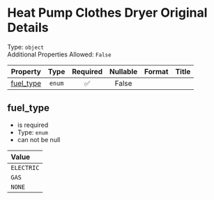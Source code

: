 
Heat Pump Clothes Dryer Original Details
========================================
  
Type: `object`  
Additional Properties Allowed: `False`  
  

|Property|Type|Required|Nullable|Format|Title|
| :---: | :---: | :---: | :---: | :---: | :---: |
|[fuel_type](#fuel_type)|`enum`|:white_check_mark:|False|||

## fuel_type
  
  
  

- is required
- Type: `enum`
- can not be null
  

|Value|
| :--- |
|`ELECTRIC`|
|`GAS`|
|`NONE`|

